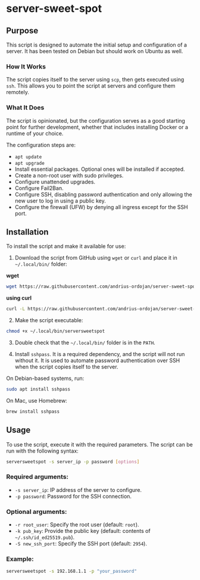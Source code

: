 # server-sweet-spot

## Purpose

This script is designed to automate the initial setup and configuration of a server. It has been tested on Debian but should work on Ubuntu as well.

### How It Works

The script copies itself to the server using `scp`, then gets executed using `ssh`. This allows you to point the script at servers and configure them remotely.

### What It Does

The script is opinionated, but the configuration serves as a good starting point for further development, whether that includes installing Docker or a runtime of your choice.

The configuration steps are:
- `apt update`
- `apt upgrade`
- Install essential packages. Optional ones will be installed if accepted.
- Create a non-root user with sudo privileges.
- Configure unattended upgrades.
- Configure Fail2Ban.
- Configure SSH, disabling password authentication and only allowing the new user to log in using a public key.
- Configure the firewall (UFW) by denying all ingress except for the SSH port.

## Installation

To install the script and make it available for use:

1. Download the script from GitHub using `wget` or `curl` and place it in `~/.local/bin/` folder:

**wget**
``` bash
wget https://raw.githubusercontent.com/andrius-ordojan/server-sweet-spot/refs/heads/main/serversweetspot.sh -O ~/.local/bin/serversweetspot
```

**using curl**
``` bash
curl -L https://raw.githubusercontent.com/andrius-ordojan/server-sweet-spot/refs/heads/main/serversweetspot.sh -o ~/.local/bin/serversweetspot
```
2. Make the script executable:
``` bash
chmod +x ~/.local/bin/serversweetspot
```
3. Double check that the `~/.local/bin/` folder is in the `PATH`.

4. Install `sshpass`. It is a required dependency, and the script will not run without it. It is used to automate password authentication over SSH when the script copies itself to the server.

On Debian-based systems, run:
``` bash
sudo apt install sshpass
```

On Mac, use Homebrew:
``` bash
brew install sshpass

```
## Usage

To use the script, execute it with the required parameters. The script can be run with the following syntax:

```bash
serversweetspot -s server_ip -p password [options]
```

### Required arguments:
- `-s server_ip`: IP address of the server to configure.
- `-p password`: Password for the SSH connection.

### Optional arguments:
- `-r root_user`: Specify the root user (default: `root`).
- `-k pub_key`: Provide the public key (default: contents of `~/.ssh/id_ed25519.pub`).
- `-S new_ssh_port`: Specify the SSH port (default: `2954`).

### Example:
```bash
serversweetspot -s 192.168.1.1 -p "your_password" 
```
